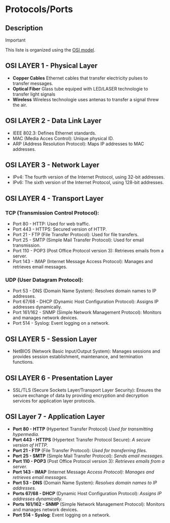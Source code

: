 # Protocols/Ports
## Description
>[!important]
>This liste is organized using the [OSI model](https://en.wikipedia.org/wiki/OSI_model).
## OSI LAYER 1 - Physical Layer
- **Copper Cables** Ethernet cables that transfer electricity pulses to transfer messages.
- **Optical Fiber** Glass tube equiped with LED/LASER technologie to transfer light signals
- **Wireless** Wireless technologie uses antenas to transfer a signal threw the air.
## OSI LAYER 2 - Data Link Layer
- IEEE 802.3: Defines Ethernet standards.
- MAC (Media Acces Control): Unique physical ID.
- ARP (Address Resolution Protocol): Maps IP addresses to MAC addresses.
## OSI LAYER 3 - Network Layer
- IPv4: The fourth version of the Internet Protocol, using 32-bit addresses.
- IPv6: The sixth version of the Internet Protocol, using 128-bit addresses.
## OSI LAYER 4 - Transport Layer
### TCP (Transmission Control Protocol):
- Port 80 - HTTP: Used for web traffic.
- Port 443 - HTTPS: Secured version of HTTP.
- Port 21 - FTP (File Transfer Protocol): Used for file transfers.
- Port 25 - SMTP (Simple Mail Transfer Protocol): Used for email transmission.
- Port 110 - POP3 (Post Office Protocol version 3): Retrieves emails from a server.
- Port 143 - IMAP (Internet Message Access Protocol): Manages and retrieves email messages.
### UDP (User Datagram Protocol):
- Port 53 - DNS (Domain Name System): Resolves domain names to IP addresses.
- Port 67/68 - DHCP (Dynamic Host Configuration Protocol): Assigns IP addresses dynamically.
- Port 161/162 - SNMP (Simple Network Management Protocol): Monitors and manages network devices.
- Port 514 - Syslog: Event logging on a network.
## OSI LAYER 5 - Session Layer
- NetBIOS (Network Basic Input/Output System): Manages sessions and provides session establishment, maintenance, and termination functions.
## OSI LAYER 6 - Presentation Layer
- SSL/TLS (Secure Sockets Layer/Transport Layer Security): Ensures the secure exchange of data by providing encryption and decryption services for application layer protocols.
## OSI Layer 7 - Application Layer
- **Port 80 - HTTP** (Hypertext Transfer Protocol) *Used for transmitting hypermedia.*
- **Port 443 - HTTPS** (Hypertext Transfer Protocol Secure): *A secure version of HTTP.*
- **Port 21 - FTP** (File Transfer Protocol): *Used for transferring files.*
- **Port 25 - SMTP** (Simple Mail Transfer Protocol): *Sends email messages.*
- **Port 110 - POP3** (Post Office Protocol version 3): *Retrieves emails from a server.*
- **Port 143 - IMAP** (Internet Message *Access Protocol): Manages and retrieves email messages.*
- **Port 53 - DNS** (Domain Name System): *Resolves domain names to IP addresses.*
- **Ports 67/68 - DHCP** (Dynamic Host Configuration Protocol): *Assigns IP addresses dynamically.*
- **Ports 161/162 - SNMP** (Simple Network Management Protocol): Monitors and manages network devices.
- **Port 514 - Syslog**: Event logging on a network.

